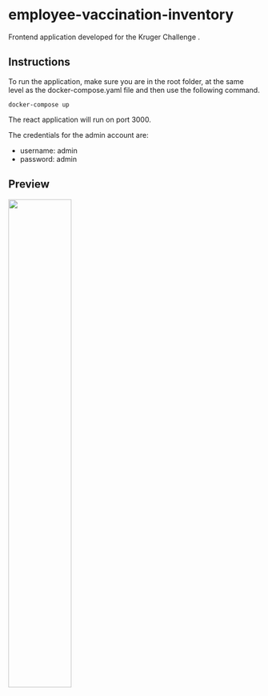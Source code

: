 # employee-vaccination-inventory
Frontend application developed for the Kruger Challenge .

## Instructions
To run the application, make sure you are in the root folder, at the same level as the docker-compose.yaml file and then use the following command.

```
docker-compose up
```

The react application will run on port 3000.

The credentials for the admin account are:
- username: admin
- password: admin

## Preview

<img style="height:50%" src="https://user-images.githubusercontent.com/77654365/173134382-aa64b7ed-6c24-48f4-8e11-c01b66f7bc1b.png" />
